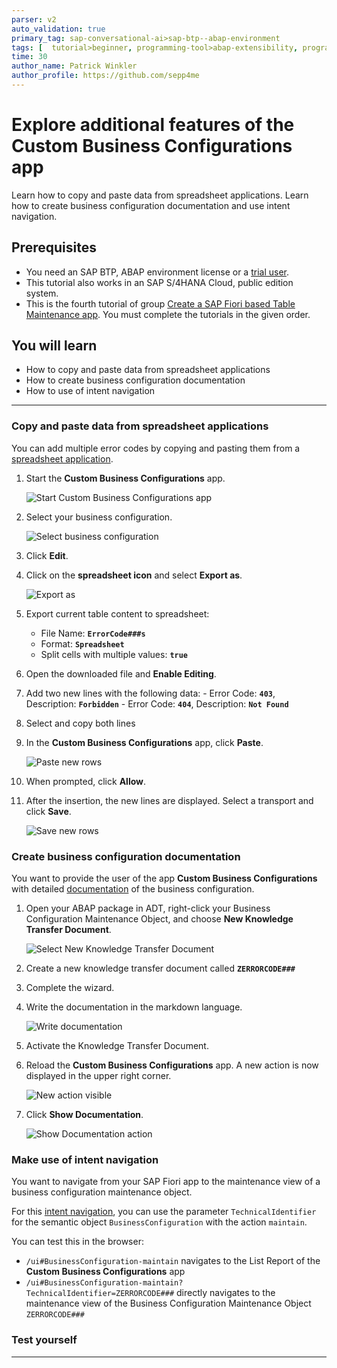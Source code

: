 ```yaml
---
parser: v2
auto_validation: true
primary_tag: sap-conversational-ai>sap-btp--abap-environment
tags: [  tutorial>beginner, programming-tool>abap-extensibility, programming-tool>abap-development, sap-conversational-ai>abap-platform, software-product-function>sap-s-4hana-cloud--abap-environment  ]
time: 30
author_name: Patrick Winkler
author_profile: https://github.com/sepp4me
---
```


# Explore additional features of the Custom Business Configurations app
<!-- description --> Learn how to copy and paste data from spreadsheet applications. Learn how to create business configuration documentation and use intent navigation.

## Prerequisites  
- You need an SAP BTP, ABAP environment license or a [trial user](abap-environment-trial-onboarding).
- This tutorial also works in an SAP S/4HANA Cloud, public edition system.
- This is the fourth tutorial of group [Create a SAP Fiori based Table Maintenance app](group.abap-env-factory). You must complete the tutorials in the given order.

## You will learn  
- How to copy and paste data from spreadsheet applications
- How to create business configuration documentation
- How to use of intent navigation

---
### Copy and paste data from spreadsheet applications


You can add multiple error codes by copying and pasting them from a [spreadsheet application](https://ui5.sap.com/#/topic/f6a8fd2812d9442a9bba2f6fb296c42e).

  1. Start the **Custom Business Configurations** app.

      ![Start Custom Business Configurations app](mc.png)

  2. Select your business configuration.

      ![Select business configuration](m2.png)

  3. Click **Edit**.

  4. Click on the **spreadsheet icon** and select **Export as**.

      ![Export as](spread2.png)

  5. Export current table content to spreadsheet:
     - File Name: **`ErrorCode###s`**
     - Format: **`Spreadsheet`**
     - Split cells with multiple values: **`true`**

  6. Open the downloaded file and **Enable Editing**.

  7. Add two new lines with the following data:
    - Error Code: **`403`**, Description: **`Forbidden`**
    - Error Code: **`404`**, Description: **`Not Found`**

  8. Select and copy both lines

  9. In the **Custom Business Configurations** app, click **Paste**.

      ![Paste new rows](spread6.png)

10. When prompted, click **Allow**.

11. After the insertion, the new lines are displayed. Select a transport and click **Save**.

      ![Save new rows](spread8.png)


### Create business configuration documentation

You want to provide the user of the app **Custom Business Configurations** with detailed [documentation](https://help.sap.com/docs/btp/sap-business-technology-platform/custom-business-configurations-app#show-documentation) of the business configuration.

  1. Open your ABAP package in ADT, right-click your Business Configuration Maintenance Object, and choose **New Knowledge Transfer Document**.

      ![Select New Knowledge Transfer Document](knowledge.png)

  2. Create a new knowledge transfer document called **`ZERRORCODE###`**

  3. Complete the wizard.

  4. Write the documentation in the markdown language.

      ![Write documentation](knowledge4.png)

  5. Activate the Knowledge Transfer Document.

  6. Reload the **Custom Business Configurations** app. A new action is now displayed in the upper right corner.

      ![New action visible](doc.png)

  7. Click **Show Documentation**.

      ![Show Documentation action](knowledge6.png)



### Make use of intent navigation


You want to navigate from your SAP Fiori app to the maintenance view of a business configuration maintenance object.

For this [intent navigation](https://help.sap.com/docs/BTP/65de2977205c403bbc107264b8eccf4b/76384d8e68e646d6ae5ce8977412cbb4.html#intent-navigation), you can use the parameter `TechnicalIdentifier` for the semantic object `BusinessConfiguration` with the action `maintain`.

You can test this in the browser:

 - `/ui#BusinessConfiguration-maintain` navigates to the List Report of the **Custom Business Configurations** app
 - `/ui#BusinessConfiguration-maintain?TechnicalIdentifier=ZERRORCODE###` directly navigates to the maintenance view of the Business Configuration Maintenance Object `ZERRORCODE###`


### Test yourself



---
